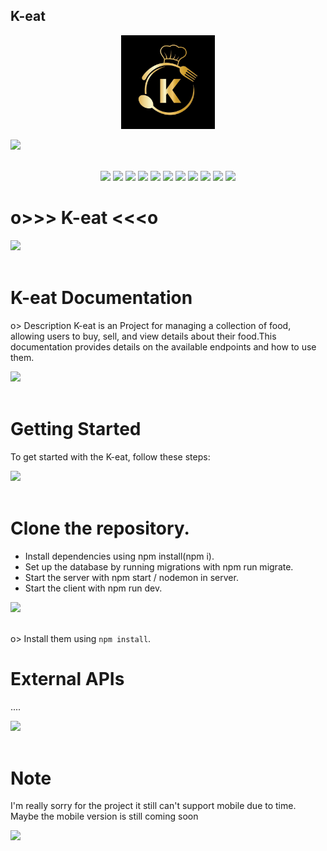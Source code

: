 ## K-eat
<div align="center">
  <img src="./client/public/logo.jpg" width="150px" alt="Logo">
</div>

<img src="https://user-images.githubusercontent.com/73097560/115834477-dbab4500-a447-11eb-908a-139a6edaec5c.gif"><br><br>


<div align="center">
  <img src="https://img.shields.io/badge/Javascript-ES6-yellow.svg">
  <img src="https://img.shields.io/badge/React-5.15.1-blue.svg">
  <img src="https://img.shields.io/badge/License-MIT-orange.svg">
  <img src="https://img.shields.io/badge/Tools-Oauth-white"> 
  <img src="https://img.shields.io/badge/vite@latest-violet">
  <img src="https://img.shields.io/badge/postcss -gold">
  <img src="https://img.shields.io/badge/autoprefixer-red">
  <img src="https://img.shields.io/badge/vue-green">
  <img src="https://img.shields.io/badge/tailwindcss-blue"> 
  <img src="https://img.shields.io/badge/bootstrap@5.3.3-purple"> 
  <img src="https://img.shields.io/badge/wakatimes-23.55hours-blue"> 
</div>



# o>>> K-eat  <<<o

<img src="https://user-images.githubusercontent.com/73097560/115834477-dbab4500-a447-11eb-908a-139a6edaec5c.gif"><br><br>

# K-eat Documentation
 o> Description
  K-eat is an Project for managing a collection of food, allowing users to buy, sell, and view details about their food.This documentation provides details on the available endpoints and how to use them.

<img src="https://user-images.githubusercontent.com/73097560/115834477-dbab4500-a447-11eb-908a-139a6edaec5c.gif"><br><br>

# Getting Started
 To get started with the K-eat, follow these steps:

<img src="https://user-images.githubusercontent.com/73097560/115834477-dbab4500-a447-11eb-908a-139a6edaec5c.gif"><br><br>

# Clone the repository.
 - Install dependencies using npm install(npm i).
 - Set up the database by running migrations with npm run migrate.
 - Start the server with npm start / nodemon in server.
 - Start the client with npm run dev.

<img src="https://user-images.githubusercontent.com/73097560/115834477-dbab4500-a447-11eb-908a-139a6edaec5c.gif"><br><br>


o> Install them using `npm install`.

 # External APIs
....

<img src="https://user-images.githubusercontent.com/73097560/115834477-dbab4500-a447-11eb-908a-139a6edaec5c.gif"><br><br>

# Note
I'm really sorry for the project it still can't support mobile due to time. Maybe the mobile version is still coming soon



<img src="https://user-images.githubusercontent.com/73097560/115834477-dbab4500-a447-11eb-908a-139a6edaec5c.gif"><br><br>